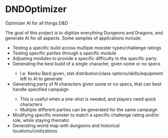 # DNDOptimizer
Optimizer AI for all things D&amp;D

The goal of this project is to digitize everything Dungeons and Dragons, and generate AI for all aspects. Some samples of applications include:

<ul>
  <li>Testing a specific build across multiple monster types/challenge ratings</li>
  <li>Testing specific parties through a specific module</li>
  <li>Adjusting modules to provide a specific difficulty to the specific party</li>
  <li>Generating the best build of a single character, given some or no specs</li>
    <ul><li>I.e. Kenku Bard given, stat distribution/class options/skills/equipment left to AI to generate</li></ul>
  <li>Generating party of N characters given some or no specs, that can best handle specified campaign</li>
    <ul>
      <li>This is useful when a one-shot is needed, and players need quick characters</li>
      <li>Multiple different parties can be generated for the same campaign</li>
    </ul>
  <li>Modifying specific monster to match a specific challenge rating and/or role, while staying thematic</li>
  <li>Generating world map with dungeons and historical locations/civilizations</li>
</ul>
